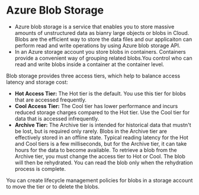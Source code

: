 # Azure Blob Storage

- Azure blob storage is a service that enables you to store massive amounts of unstructured data as bianry large objects or blobs in Cloud. Blobs are the efficient way to store the data files and our applicaiton can perform read and write operations by using Azure blob storage API.
- In an Azure storage account you store blobs in containers. Containers provide a convenient way of grouping related blobs.You control who can read and write blobs inside a container at the container level.

Blob storage provides three access tiers, which help to balance access latency and storage cost:

- **Hot Access Tier:** The Hot tier is the default. You use this tier for blobs that are accessed frequently.
- **Cool Access Tier:** The Cool tier has lower performance and incurs reduced storage charges compared to the Hot tier. Use the Cool tier for data that is accessed infrequently.
- **Archive Tier:** The Archive tier is intended for historical data that mustn't be lost, but is required only rarely. Blobs in the Archive tier are effectively stored in an offline state.
  Typical reading latency for the Hot and Cool tiers is a few milliseconds, but for the Archive tier, it can take hours for the data to become available.
  To retrieve a blob from the Archive tier, you must change the access tier to Hot or Cool. The blob will then be rehydrated. You can read the blob only when the rehydration process is complete.

You can create lifecycle management policies for blobs in a storage account to move the tier or to delete the blobs.
